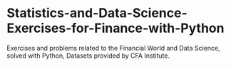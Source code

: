 # Statistics-and-Data-Science-Exercises-for-Finance-with-Python
Exercises and problems related to the Financial World and Data Science, solved with Python, Datasets provided by CFA Institute.
